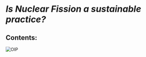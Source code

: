 # _Is Nuclear Fission a sustainable practice?_
## Contents:














![OIP](https://github.com/Parks05/Parks05.github.io/assets/147323679/c1be4cb3-b1be-40fc-a01b-f6402aad6d3c)
